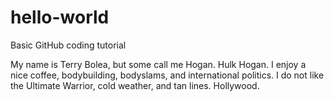 # hello-world
Basic GitHub coding tutorial

My name is Terry Bolea, but some call me Hogan. Hulk Hogan. I enjoy a nice coffee, bodybuilding, bodyslams, and international politics. I do not like the Ultimate Warrior, cold weather, and tan lines. 
Hollywood.
